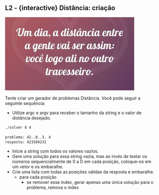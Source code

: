 ## L2 - {interactive} Distância: criação

![](__capa.jpg)

Tente criar um gerador de problemas Distância. Você pode seguir a seguinte sequência:

- Utilize argc e argv para receber o tamanho da string e o valor de distância desejado.

```
./solver 8 4

problema: 42..0..3. 4
resposta: 423104231
```
- Inicie a string com todos os valores vazios.
- Gere uma solução para essa string vazia, mas ao invés de testar os números sequencialmente de 0 a D em cada posição, coloque-os em um vetor e os embaralhe.
- Crie uma lista com todas as posições válidas da resposta e embaralhe.
    - para cada posição
        - se remover esse index, gerar apenas uma única solução para o problema, remova o index

